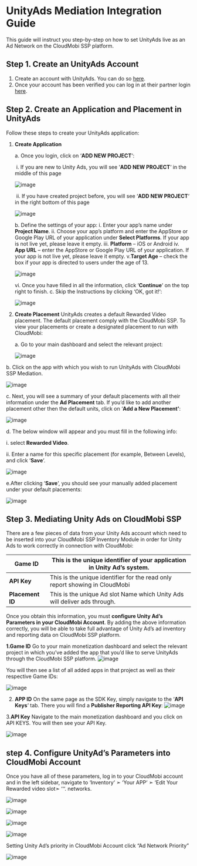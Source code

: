 # UnityAds Mediation Integration Guide

This guide will instruct you step-by-step on how to set UnityAds live as an Ad Network on the CloudMobi SSP platform.

## Step 1. Create an UnityAds Account

1. Create an account with UnityAds. You can do so [here](https://unityads.unity3d.com/admin/#signup).
2. Once your account has been verified you can log in at their partner login [here](https://unityads.unity3d.com/admin/#login).

## Step 2. Create an Application and Placement in UnityAds

Follow these steps to create your UnityAds application:

1. **Create Application**

     a. Once you login, click on ‘**ADD NEW PROJECT**‘:

     ​    i. If you are new to Unity Ads,  you will see  ‘**ADD NEW PROJECT**‘ in the middle of this page

     ![image](https://user-images.githubusercontent.com/20314643/30740601-aa6af436-9f5f-11e7-97c5-827f2193c44e.png)

     ​    ii. If you have created project before, you will see  ‘**ADD NEW PROJECT**‘ in the right bottom of this page

     ![image](https://user-images.githubusercontent.com/20314643/30791103-4289d546-a17e-11e7-8552-c8ce8b8cacee.png)

     b. Define the settings of your app:
     i. Enter your app’s name under **Project Name**.
     ii. Choose your app’s platform and enter the AppStore or Google Play URL of your application under **Select Platforms**. If your app is not live yet, please leave it empty.
     iii. **Platform** – iOS or Android
     iv. **App URL** – enter the AppStore or Google Play URL of your application. If your app is not live yet, please leave it empty.
     v.**Target Age** – check the box if your app is directed to users under the age of 13.

     ![image](https://user-images.githubusercontent.com/20314643/30791251-3d47d3e8-a17f-11e7-9530-f4d3191eee67.png)

     vi. Once you have filled in all the information, click ‘**Continue**‘ on the top right to finish.
     c. Skip the Instructions by clicking ‘OK, got it!‘:

     ![image](https://user-images.githubusercontent.com/20314643/30791309-a0c65d2c-a17f-11e7-898d-c9c7bb1c875d.png)

2. **Create Placement**
     UnityAds creates a default Rewarded Video placement. The default placement comply with the CloudMobi SSP. To view your placements or create a designated placement to run with CloudMobi:

     a. Go to your main dashboard and select the relevant project:

     ![image](https://user-images.githubusercontent.com/20314643/30791449-8a05be10-a180-11e7-93cd-8bfb54aef27e.png)

b. Click on the app with which you wish to run UnityAds with CloudMobi SSP Mediation.

![image](https://user-images.githubusercontent.com/20314643/30791532-0cec373c-a181-11e7-9a18-4018e01f6135.png)

c. Next, you will see a summary of your default placements with all their information under the **Ad Placement** tab. If you’d like to add another placement other then the default units, click on ‘**Add a New Placement’**:

![image](https://user-images.githubusercontent.com/20314643/30791616-b7815358-a181-11e7-9007-306dca27b9c4.png)

d. The below window will appear and you must fill in the following info:

  i. select **Rewarded Video**.

  ii. Enter a name for this specific placement (for example, Between Levels), and click ‘**Save**‘.

![image](https://user-images.githubusercontent.com/20314643/30791733-7a25b64c-a182-11e7-81eb-7cac686168d3.png)



e.After clicking ‘**Save**‘, you should see your manually added placement under your default placements:

![image](https://user-images.githubusercontent.com/20314643/30791768-ddc14f40-a182-11e7-9a20-8983646174b3.png)



## Step 3. Mediating Unity Ads on CloudMobi SSP  
There are a few pieces of data from your Unity Ads account which need to be inserted into your CloudMobi SSP Inventory Module in order for  Unity Ads to work correctly in connection with CloudMobi:



| **Game ID**      | This is the unique identifier of your application in Unity Ad’s system. |
| ---------------- | ---------------------------------------- |
| **API Key**      | This is the unique identifier for the read only report showing in CloudMobi |
| **Placement ID** | This is the unique Ad slot Name  which Unity Ads will deliver ads through. |

Once you obtain this information, you must **configure Unity Ad’s Parameters in your CloudMobi Account**. By adding the above information correctly, you will be able to take full advantage of Unity Ad’s ad inventory and reporting data on CloudMobi SSP platform.

**1.Game ID**
Go to your main monetization dashboard and select the relevant project in which you’ve added the app that you’d like to serve UnityAds through the CloudMobi SSP platform.
![image](https://user-images.githubusercontent.com/20314643/30798207-b3b12ed6-a1a6-11e7-954b-bf226e483f5f.png)


You will then see a list of all added apps in that project as well as their respective Game IDs:

![image](https://user-images.githubusercontent.com/20314643/30798356-55c3e16e-a1a7-11e7-8fd1-677dde530a21.png)

2. **APP ID** On the same page as the SDK Key, simply navigate to the ‘**API Keys**‘ tab. There you will find a **Publisher Reporting API Key**:
   ![image](https://user-images.githubusercontent.com/20314643/30693627-7318e298-9e9e-11e7-9fa5-3c6e41eda9a7.png)

3.**API Key**
Navigate to the main monetization dashboard and you click on API KEYS. You will then see your API Key.

![image](https://user-images.githubusercontent.com/20314643/30798565-1a1ccc2e-a1a8-11e7-9ee6-2834c688928e.png)


## step 4. Configure UnityAd’s Parameters into CloudMobi Account
Once you have all of these parameters, log in to your CloudMobi account and in the left sidebar, navigate to ‘Inventory‘ ➣ ‘Your APP‘ ➣ ‘Edit Your Rewarded video slot➣ ‘‘‘.  networks.

![image](https://user-images.githubusercontent.com/20314643/30694136-bf2b371a-9ea0-11e7-8775-2315e01176ff.png)



![image](https://user-images.githubusercontent.com/20314643/30694253-3420dd36-9ea1-11e7-9627-23573f04854e.png)



![image](https://user-images.githubusercontent.com/20314643/30852480-e2bf281c-a279-11e7-92df-e1636fd797a2.png)



![image](https://user-images.githubusercontent.com/20314643/30852542-19405d66-a27a-11e7-9f22-b656b3e46675.png)



Setting Unity Ad’s priority in CloudMobi Account
click “Ad Network Priority”

![image](https://user-images.githubusercontent.com/20314643/30852603-4ef56096-a27a-11e7-9d76-47afeaffa150.png)